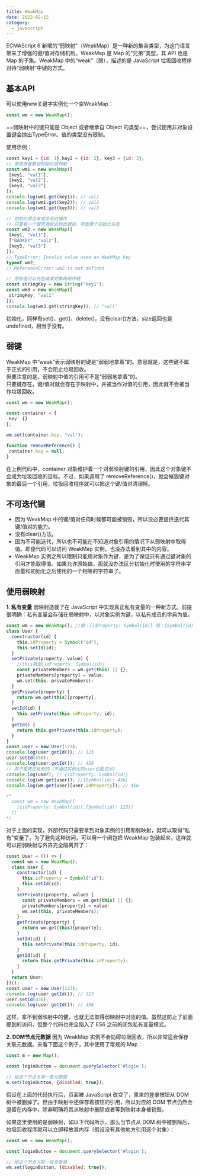 ```yaml
---
title: WeakMap
date: 2022-02-15
category:
  - javascript
---
```


ECMAScript 6 新增的“弱映射”（WeakMap）是一种新的集合类型，为这门语言带来了增强的键/值对存储机制。WeakMap 是 Map 的“兄弟”类型，其 API 也是 Map 的子集。WeakMap 中的“weak”（弱），描述的是 JavaScript 垃圾回收程序对待“弱映射”中键的方式。

<!-- more -->

## 基本API
可以使用new关键字实例化一个空WeakMap：
```js
const wm = new WeakMap(); 
```
==弱映射中的键只能是 Object 或者继承自 Object 的类型==，尝试使用非对象设置键会抛出TypeError。值的类型没有限制。

使用示例：
```js
const key1 = {id: 1},key2 = {id: 2}, key3 = {id: 3}; 
// 使用嵌套数组初始化弱映射
const wm1 = new WeakMap([
 [key1, "val1"],
 [key2, "val2"],
 [key3, "val3"]
]);
console.log(wm1.get(key1)); // val1
console.log(wm1.get(key2)); // val2
console.log(wm1.get(key3)); // val3

// 初始化是全有或全无的操作
// 只要有一个键无效就会抛出错误，导致整个初始化失败
const wm2 = new WeakMap([
 [key1, "val1"],
 ["BADKEY", "val2"],
 [key3, "val3"]
]);
// TypeError: Invalid value used as WeakMap key
typeof wm2;
// ReferenceError: wm2 is not defined 

// 原始值可以先包装成对象再用作键
const stringKey = new String("key1");
const wm3 = new WeakMap([
 stringKey, "val1"
]);
console.log(wm3.get(stringKey)); // "val1"
```

初始化，同样有set()、get()、delete()，没有clear()方法，size返回也是undefined，相当于没有。


## 弱键
WeakMap 中“weak”表示弱映射的键是“弱弱地拿着”的。意思就是，这些键不属于正式的引用，不会阻止垃圾回收。  
但要注意的是，弱映射中值的引用可不是“弱弱地拿着”的。  
只要键存在，键/值对就会存在于映射中，并被当作对值的引用，因此就不会被当作垃圾回收。

```js
const wm = new WeakMap();

const container = {
 key: {}
};

wm.set(container.key, "val");

function removeReference() {
 container.key = null;
}
```
在上例代码中，container 对象维护着一个对弱映射键的引用，因此这个对象键不会成为垃圾回收的目标。不过，如果调用了 removeReference()，就会摧毁键对象的最后一个引用，垃圾回收程序就可以把这个键/值对清理掉。

## 不可迭代键
- 因为 WeakMap 中的键/值对任何时候都可能被销毁，所以没必要提供迭代其键/值对的能力。
- 没有clear()方法。
- 因为不可能迭代，所以也不可能在不知道对象引用的情况下从弱映射中取得值。即便代码可以访问 WeakMap 实例，也没办法看到其中的内容。
- WeakMap 实例之所以限制只能用对象作为键，是为了保证只有通过键对象的引用才能取得值。如果允许原始值，那就没办法区分初始化时使用的字符串字面量和初始化之后使用的一个相等的字符串了。

## 使用弱映射

**1. 私有变量**
弱映射造就了在 JavaScript 中实现真正私有变量的一种新方式。前提很明确：私有变量会存储在弱映射中，以对象实例为键，以私有成员的字典为值。

```js
const wm = new WeakMap(); //键：{idProperty: Symbol(id)} 值：{Symbol(id): 123}
class User {
  constructor(id) {
    this.idProperty = Symbol("id");
    this.setId(id);
  }
  setPrivate(property, value) {
    //this就是{idProperty: Symbol(id)}
    const privateMembers = wm.get(this) || {};
    privateMembers[property] = value;
    wm.set(this, privateMembers);
  }
  getPrivate(property) {
    return wm.get(this)[property];
  }
  setId(id) {
    this.setPrivate(this.idProperty, id);
  }
  getId() {
    return this.getPrivate(this.idProperty);
  }
}
const user = new User(123);
console.log(user.getId()); // 123
user.setId(456);
console.log(user.getId()); // 456
// 并不是真正私有的（不通过实例化的user也能访问）
console.log(user); // {idProperty: Symbol(id)}
console.log(wm.get(user)); //{Symbol(id): 456}
console.log(wm.get(user)[user.idProperty]); // 456

/*
  const wm = new WeakMap([
    [{idProperty: Symbol(id)},{Symbol(id): 123}]
  ])
*/
```
对于上面的实现，外部代码只需要拿到对象实例的引用和弱映射，就可以取得“私有”变量了。为了避免这种访问，可以用一个闭包把 WeakMap 包装起来，这样就可以把弱映射与外界完全隔离开了：

```js
const User = (() => {
  const wm = new WeakMap();
  class User {
    constructor(id) {
      this.idProperty = Symbol("id");
      this.setId(id);
    }
    setPrivate(property, value) {
      const privateMembers = wm.get(this) || {};
      privateMembers[property] = value;
      wm.set(this, privateMembers);
    }
    getPrivate(property) {
      return wm.get(this)[property];
    }
    setId(id) {
      this.setPrivate(this.idProperty, id);
    }
    getId(id) {
      return this.getPrivate(this.idProperty);
    }
  }
  return User;
})();
const user = new User(123);
console.log(user.getId()); // 123
user.setId(456);
console.log(user.getId()); // 456
```

这样，拿不到弱映射中的健，也就无法取得弱映射中对应的值。虽然这防止了前面提到的访问，但整个代码也完全陷入了 ES6 之前的闭包私有变量模式。

**2. DOM节点元数据**
因为 WeakMap 实例不会妨碍垃圾回收，所以非常适合保存关联元数据。来看下面这个例子，其中使用了常规的 Map：

```js
const m = new Map();

const loginButton = document.querySelector('#login');

// 给这个节点关联一些元数据
m.set(loginButton, {disabled: true});
```
假设在上面的代码执行后，页面被 JavaScript 改变了，原来的登录按钮从 DOM 树中被删掉了。但由于映射中还保存着按钮的引用，所以对应的 DOM 节点仍然会逗留在内存中，除非明确将其从映射中删除或者等到映射本身被销毁。


如果这里使用的是弱映射，如以下代码所示，那么当节点从 DOM 树中被删除后，垃圾回收程序就可以立即释放其内存（假设没有其他地方引用这个对象）：
```js
const wm = new WeakMap();

const loginButton = document.querySelector('#login');

// 给这个节点关联一些元数据
wm.set(loginButton, {disabled: true}); 
```
